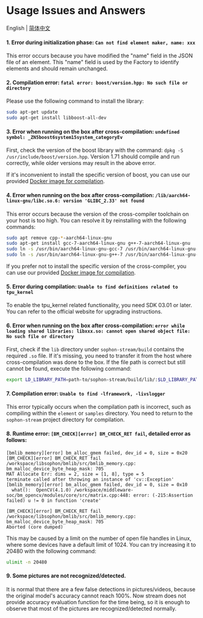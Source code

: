 # Usage Issues and Answers

English | [简体中文](FAQ.md)

#### 1. Error during initialization phase: `Can not find element maker, name: xxx`

This error occurs because you have modified the "name" field in the JSON file of an element. This "name" field is used by the Factory to identify elements and should remain unchanged.

#### 2. Compilation error: `fatal error: boost/version.hpp: No such file or directory`
Please use the following command to install the library:
```bash
sudo apt-get update
sudo apt-get install libboost-all-dev
```

#### 3. Error when running on the box after cross-compilation: `undefined symbol: _ZN5boost6system15system_categoryEv`

First, check the version of the boost library with the command: `dpkg -S /usr/include/boost/version.hpp`. Version 1.71 should compile and run correctly, while older versions may result in the above error.

If it's inconvenient to install the specific version of boost, you can use our provided [Docker image for compilation](./HowToMake.md#compiling-using-development-image).

#### 4. Error when running on the box after cross-compilation: `/lib/aarch64-linux-gnu/libc.so.6: version 'GLIBC_2.33' not found`

This error occurs because the version of the cross-compiler toolchain on your host is too high. You can resolve it by reinstalling with the following commands:
```bash
sudo apt remove cpp-*-aarch64-linux-gnu
sudo apt-get install gcc-7-aarch64-linux-gnu g++-7-aarch64-linux-gnu
sudo ln -s /usr/bin/aarch64-linux-gnu-gcc-7 /usr/bin/aarch64-linux-gnu-gcc
sudo ln -s /usr/bin/aarch64-linux-gnu-g++-7 /usr/bin/aarch64-linux-gnu-g++
```

If you prefer not to install the specific version of the cross-compiler, you can use our provided [Docker image for compilation](./HowToMake.md#compiling-using-development-image).

#### 5. Error during compilation: `Unable to find definitions related to tpu_kernel`

To enable the tpu_kernel related functionality, you need SDK 03.01 or later. You can refer to the official website for upgrading instructions.

#### 6. Error when running on the box after cross-compilation: `error while loading shared libraries: libxxx.so: cannot open shared object file: No such file or directory`

First, check if the `lib` directory under `sophon-stream/build` contains the required `.so` file. If it's missing, you need to transfer it from the host where cross-compilation was done to the box. If the file path is correct but still cannot be found, execute the following command:

```bash
export LD_LIBRARY_PATH=path-to/sophon-stream/build/lib/:$LD_LIBRARY_PATH
```

#### 7. Compilation error: `Unable to find -lframework, -livslogger`

This error typically occurs when the compilation path is incorrect, such as compiling within the `element` or `samples` directory. You need to return to the `sophon-stream` project directory for compilation.

#### 8. Runtime error: `[BM_CHECK][error] BM_CHECK_RET fail`, detailed error as follows:
```
[bmlib_memory][error] bm_alloc_gmem failed, dev_id = 0, size = 0x20
[BM_CHECK][error] BM_CHECK_RET fail /workspace/libsophon/bmlib/src/bmlib_memory.cpp: bm_malloc_device_byte_heap_mask: 705
MAT Allocate Err: dims = 2, size = [1, 8], type = 5
terminate called after throwing an instance of 'cv::Exception'
[bmlib_memory][error] bm_alloc_gmem failed, dev_id = 0, size = 0x10
  what():  OpenCV(4.1.0) /workspace/middleware-soc/bm_opencv/modules/core/src/matrix.cpp:448: error: (-215:Assertion failed) u != 0 in function 'create'

[BM_CHECK][error] BM_CHECK_RET fail /workspace/libsophon/bmlib/src/bmlib_memory.cpp: bm_malloc_device_byte_heap_mask: 705
Aborted (core dumped)
```

This may be caused by a limit on the number of open file handles in Linux, where some devices have a default limit of 1024. You can try increasing it to 20480 with the following command:

```bash
ulimit -n 20480
```

#### 9. Some pictures are not recognized/detected.

It is normal that there are a few false detections in pictures/videos, because the original model's accuracy cannot reach 100%. Now stream does not provide accuracy evaluation function for the time being, so it is enough to observe that most of the pictures are recognized/detected normally.